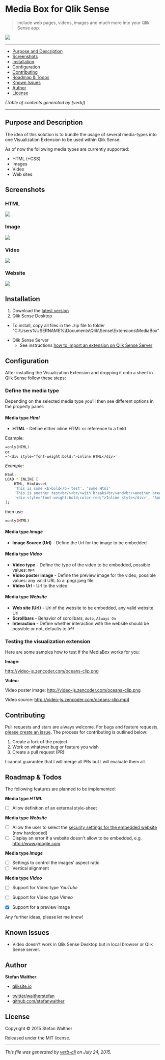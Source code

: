 # Media Box for Qlik Sense

> Include web pages, videos, images and much more into your Qlik Sense app.

![](http://serve.mod.bz/branch/)

***

<!-- toc -->

* [Purpose and Description](#purpose-and-description)
* [Screenshots](#screenshots)
* [Installation](#installation)
* [Configuration](#configuration)
* [Contributing](#contributing)
* [Roadmap & Todos](#roadmap---todos)
* [Known Issues](#known-issues)
* [Author](#author)
* [License](#license)

_(Table of contents generated by [verb])_

<!-- tocstop -->

***

## Purpose and Description

The idea of this solution is to bundle the usage of several media-types into one Visualization Extension to be used within Qlik Sense.

As of now the following media types are currently supported:

* HTML (+CSS)
* Images
* Video
* Web sites

## Screenshots

### HTML

[![](https://raw.githubusercontent.com/stefanwalther/qsMediaBox/master/docs/images/qsMediaBox_Html.png)](#screenshots)

### Image

[![](https://raw.githubusercontent.com/stefanwalther/qsMediaBox/master/docs/images/qsMediaBox_Image.png)](#installation)

### Video

[![](https://raw.githubusercontent.com/stefanwalther/qsMediaBox/master/docs/images/qsMediaBox_Video_MP4.png)](#configuration)

### Website

[![](https://raw.githubusercontent.com/stefanwalther/qsMediaBox/master/docs/images/qsMediaBox_WebSite.png)](#contributing)

## Installation

1. Download the [latest version](https://github.com/stefanwalther/qsMediaBox/raw/master/build/MediaBox_latest.zip)
2. Qlik Sense Desktop
  - To install, copy all files in the .zip file to folder "C:\Users%USERNAME%\Documents\Qlik\Sense\Extensions\MediaBox"
* Qlik Sense Server
  - See instructions [how to import an extension on Qlik Sense Server](http://help.qlik.com/sense/en-US/online/#../Subsystems/Qlik_Management_Console_help/Content/QMC_Resources_Extensions_AddingExtensions.htm?Highlight=extension)

## Configuration

After installing the Visualization Extension and dropping it onto a sheet in Qlik Sense follow these steps:

### Define the media type

Depending on the selected media type you'll then see different options in the property panel:

#### Media type _Html_

* **HTML** - Define either inline HTML or reference to a field

Example:

`=only(HTML)`<br/>or<br/>`='<div style="font-weight:bold;">inline HTML</div>'`

_Example:_

```bash
Html:
LOAD * INLINE [
    HTML, HtmlAsset
    'This is some <b>bold</b> test', 'Some Html'
    'This is another test<br/><br/>with breaks<br/>and<br/>another break', 'Some Html with breaks'
    '<div style="font-weight:bold;color:red;">Inline style</div>', 'Some Html with inline style'
];
```

then use

```bash
=only(HTML)
```

#### Media type _Image_

* **Image Source (Url)** - Define the Url for the image to be embedded

#### Media type _Video_

* **Video type** - Define the type of the video to be embedded, possible values: `MP4`
* **Video poster image** - Define the preview image for the video, possible values: any valid URL to a .png/.jpeg file
* **Video Url** - Url to the video

#### Media type _Website_
* **Web site (Url)** - Url of the website to be embedded, any valid website Url
* **Scrollbars** - Behavior of scrollbars, `Auto`, `Always On`
* **Interaction** - Define whether interaction with the website should be possible or not, defaults to `Off`

### Testing the visualization extension

Here are some samples how to test if the MediaBox works for you:

**Image:**

http://video-js.zencoder.com/oceans-clip.png

**Video:**

Video poster image: http://video-js.zencoder.com/oceans-clip.png

Video source: http://video-js.zencoder.com/oceans-clip.mp4

## Contributing

Pull requests and stars are always welcome. For bugs and feature requests, [please create an issue](https://github.com/stefanwalther/sense-media-box/issues).
The process for contributing is outlined below:

1. Create a fork of the project
2. Work on whatever bug or feature you wish
3. Create a pull request (PR)

I cannot guarantee that I will merge all PRs but I will evaluate them all.

## Roadmap & Todos

The following features are planned to be implemented:

**Media type _HTML_**

* [ ] Allow definition of an external style-sheet

**Media type _Website_**

* [ ] Allow the user to select the [security settings for the embedded website](http://www.w3schools.com/tags/att_iframe_sandbox.asp) (now hardcoded)
* [ ] Display an error if a website doesn't allow to be embedded, e.g. http://www.google.com

**Media type _Image_**

* [ ] Settings to control the images' aspect ratio
* [ ] Vertical alignment

**Media type _Video_**

* [ ] Support for Video type _YouTube_

* [ ] Support for Video type _Vimeo_

* [X] Support for a preview image

Any further ideas, please let me know!

## Known Issues

* Video doesn't work in Qlik Sense Desktop but in local browser or Qlik Sense server.

## Author

**Stefan Walther**

+ [qliksite.io](http://qliksite.io)
* [twitter/waltherstefan](http://twitter.com/waltherstefan)
* [github.com/stefanwalther](http://github.com/stefanwalther)

## License

Copyright © 2015 Stefan Walther

Released under the MIT license.

***

_This file was generated by [verb-cli](https://github.com/assemble/verb-cli) on July 24, 2015._